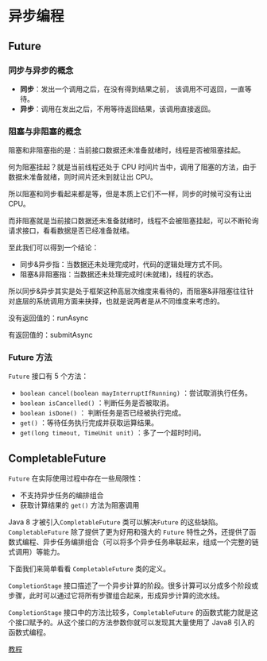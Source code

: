 # 异步编程

## Future

### 同步与异步的概念

- **同步**：发出一个调用之后，在没有得到结果之前， 该调用不可返回，一直等待。
- **异步**：调用在发出之后，不用等待返回结果，该调用直接返回。

### 阻塞与非阻塞的概念

阻塞和非阻塞指的是：当前接口数据还未准备就绪时，线程是否被阻塞挂起。

何为阻塞挂起？就是当前线程还处于 CPU 时间片当中，调用了阻塞的方法，由于数据未准备就绪，则时间片还未到就让出 CPU。

所以阻塞和同步看起来都是等，但是本质上它们不一样，同步的时候可没有让出 CPU。

而非阻塞就是当前接口数据还未准备就绪时，线程不会被阻塞挂起，可以不断轮询请求接口，看看数据是否已经准备就绪。

至此我们可以得到一个结论：

- 同步&异步指：当数据还未处理完成时，代码的逻辑处理方式不同。
- 阻塞&非阻塞指：当数据还未处理完成时(未就绪)，线程的状态。

所以同步&异步其实是处于框架这种高层次维度来看待的，而阻塞&非阻塞往往针对底层的系统调用方面来抉择，也就是说两者是从不同维度来考虑的。

没有返回值的：runAsync

有返回值的：submitAsync

### Future 方法

`Future` 接口有 5 个方法：

- `boolean cancel(boolean mayInterruptIfRunning)` ：尝试取消执行任务。
- `boolean isCancelled()` ：判断任务是否被取消。
- `boolean isDone()` ： 判断任务是否已经被执行完成。
- `get()` ：等待任务执行完成并获取运算结果。
- `get(long timeout, TimeUnit unit)` ：多了一个超时时间。

## CompletableFuture

`Future` 在实际使用过程中存在一些局限性：

- 不支持异步任务的编排组合
- 获取计算结果的 `get()` 方法为阻塞调用

Java 8 才被引入`CompletableFuture` 类可以解决`Future` 的这些缺陷。`CompletableFuture` 除了提供了更为好用和强大的 `Future` 特性之外，还提供了函数式编程、异步任务编排组合（可以将多个异步任务串联起来，组成一个完整的链式调用）等能力。

下面我们来简单看看 `CompletableFuture` 类的定义。

`CompletionStage` 接口描述了一个异步计算的阶段。很多计算可以分成多个阶段或步骤，此时可以通过它将所有步骤组合起来，形成异步计算的流水线。

`CompletionStage` 接口中的方法比较多，`CompletableFuture` 的函数式能力就是这个接口赋予的。从这个接口的方法参数你就可以发现其大量使用了 Java8 引入的函数式编程。

[教程](https://juejin.cn/post/7296058491289157632?utm_source=gold_browser_extension#heading-5)
